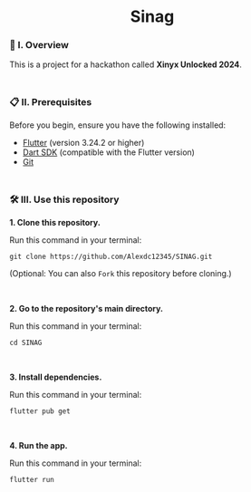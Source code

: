 <div align="center">
  <h1>Sinag</h1>
</div>

### 🧐 I. Overview

This is a project for a hackathon called **Xinyx Unlocked 2024**.
<br><br>
##

### 📋 II. Prerequisites

Before you begin, ensure you have the following installed:

- [Flutter](https://flutter.dev/docs/get-started/install) (version 3.24.2 or higher)
- [Dart SDK](https://dart.dev/get-dart) (compatible with the Flutter version)
- [Git](https://git-scm.com/book/en/v2/Getting-Started-Installing-Git)
<br><br>
##

### 🛠️ III. Use this repository

**1. Clone this repository.**

   Run this command in your terminal: 
   ```
   git clone https://github.com/Alexdc12345/SINAG.git
   ```
(Optional: You can also ```Fork``` this repository before cloning.)

<br>

**2. Go to the repository's main directory.**

   Run this command in your terminal: 
   ```
   cd SINAG
   ```

<br>

**3. Install dependencies.**

   Run this command in your terminal: 
   ```
   flutter pub get
   ```

<br>

**4. Run the app.**

   Run this command in your terminal: 
   ```
   flutter run
   ```

<br>